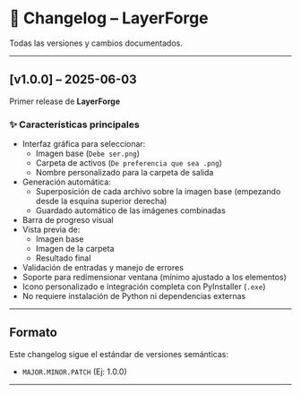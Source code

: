 # 📝 Changelog – LayerForge

Todas las versiones y cambios documentados.

---

## [v1.0.0] – 2025-06-03

Primer release de **LayerForge**

### ✨ Características principales

- Interfaz gráfica para seleccionar:
  - Imagen base (`Debe ser.png`)
  - Carpeta de activos (`De preferencia que sea .png`)
  - Nombre personalizado para la carpeta de salida
- Generación automática:
  - Superposición de cada archivo sobre la imagen base (empezando desde la esquina superior derecha)
  - Guardado automático de las imágenes combinadas
- Barra de progreso visual
- Vista previa de:
  - Imagen base
  - Imagen de la carpeta
  - Resultado final
- Validación de entradas y manejo de errores
- Soporte para redimensionar ventana (mínimo ajustado a los elementos)
- Icono personalizado e integración completa con PyInstaller (`.exe`)
- No requiere instalación de Python ni dependencias externas

---

## Formato

Este changelog sigue el estándar de versiones semánticas:
- `MAJOR.MINOR.PATCH` (Ej: 1.0.0)

---

